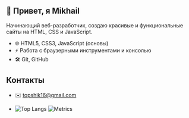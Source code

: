 ## 👋 Привет, я Mikhail 

Начинающий веб-разработчик, создаю красивые и функциональные сайты на HTML, CSS и JavaScript.
- 🌐 HTML5, CSS3, JavaScript (основы)
- ⚡ Работа с браузерными инструментами и консолью
- 🛠 Git, GitHub
## Контакты
- ✉️ topshik16@gmail.com

- ![Top Langs](https://github-readme-stats.vercel.app/api/top-langs/?username=topqwi9416&layout=compact&theme=dark)
![Metrics](./github-metrics.svg)
